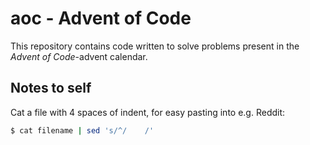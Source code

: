 # aoc - Advent of Code

This repository contains code written to solve problems present in the _Advent
of Code_-advent calendar.


## Notes to self

Cat a file with 4 spaces of indent, for easy pasting into e.g. Reddit:
```sh
$ cat filename | sed 's/^/    /'
```
